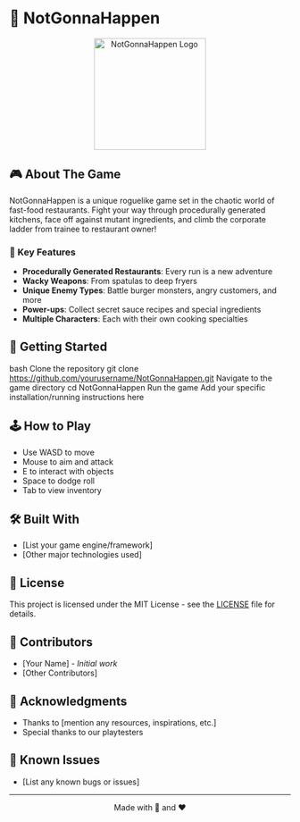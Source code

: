 # 🍔 NotGonnaHappen

<p align="center">
  <img src="path/to/your/game/logo.png" alt="NotGonnaHappen Logo" width="200"/>
</p>

## 🎮 About The Game
NotGonnaHappen is a unique roguelike game set in the chaotic world of fast-food restaurants. Fight your way through procedurally generated kitchens, face off against mutant ingredients, and climb the corporate ladder from trainee to restaurant owner!

### 🌟 Key Features
- **Procedurally Generated Restaurants**: Every run is a new adventure
- **Wacky Weapons**: From spatulas to deep fryers
- **Unique Enemy Types**: Battle burger monsters, angry customers, and more
- **Power-ups**: Collect secret sauce recipes and special ingredients
- **Multiple Characters**: Each with their own cooking specialties

## 🎯 Getting Started
bash
Clone the repository
git clone https://github.com/yourusername/NotGonnaHappen.git
Navigate to the game directory
cd NotGonnaHappen
Run the game
Add your specific installation/running instructions here

## 🕹️ How to Play
- Use WASD to move
- Mouse to aim and attack
- E to interact with objects
- Space to dodge roll
- Tab to view inventory

## 🛠️ Built With
- [List your game engine/framework]
- [Other major technologies used]

## 📝 License
This project is licensed under the MIT License - see the [LICENSE](LICENSE) file for details.

## 👥 Contributors
- [Your Name] - *Initial work*
- [Other Contributors]

## 🙏 Acknowledgments
- Thanks to [mention any resources, inspirations, etc.]
- Special thanks to our playtesters

## 🐛 Known Issues
- [List any known bugs or issues]

---
<p align="center">
Made with 🍟 and ❤️
</p>